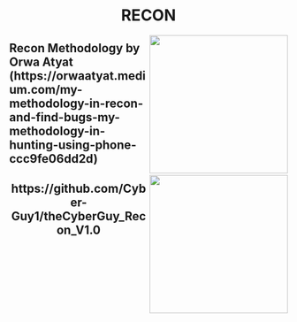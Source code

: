 <h1 align="center">RECON</h1>

<a href="https://twitter.com/GodfatherOrwa"><img align="right" width="250" height="250px" align="left" src="https://profiles.bugcrowdusercontent.com/avatars/daf2cd702f488805e6b3afb80904a463/normal_BDE815EF-FD87-4209-9A1C-AD3129560DA9.jpeg"/></a>

<h2>Recon Methodology by  Orwa Atyat (https://orwaatyat.medium.com/my-methodology-in-recon-and-find-bugs-my-methodology-in-hunting-using-phone-ccc9fe06dd2d)</h2>

<a href="https://twitter.com/GodfatherOrwa"><img align="right" width="250" height="250px" align="left" src="https://profiles.bugcrowdusercontent.com/avatars/daf2cd702f488805e6b3afb80904a463/normal_BDE815EF-FD87-4209-9A1C-AD3129560DA9.jpeg"/></a>

<h2 align="center">https://github.com/Cyber-Guy1/theCyberGuy_Recon_V1.0</h2>
